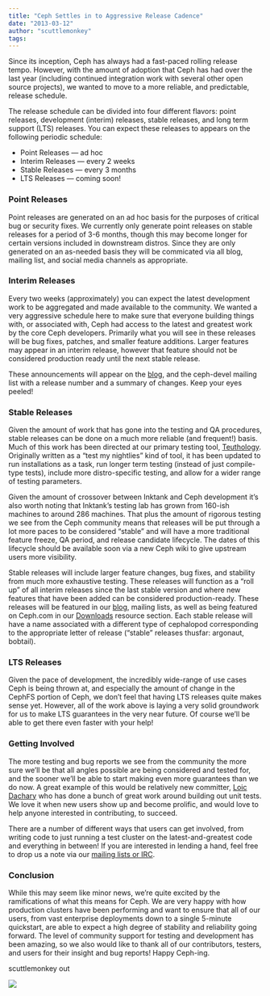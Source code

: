 ```yaml
---
title: "Ceph Settles in to Aggressive Release Cadence"
date: "2013-03-12"
author: "scuttlemonkey"
tags: 
---
```


Since its inception, Ceph has always had a fast-paced rolling release tempo. However, with the amount of adoption that Ceph has had over the last year (including continued integration work with several other open source projects), we wanted to move to a more reliable, and predictable, release schedule.

The release schedule can be divided into four different flavors: point releases, development (interim) releases, stable releases, and long term support (LTS) releases. You can expect these releases to appears on the following periodic schedule:

- Point Releases — ad hoc
- Interim Releases — every 2 weeks
- Stable Releases — every 3 months
- LTS Releases — coming soon!

### Point Releases

Point releases are generated on an ad hoc basis for the purposes of critical bug or security fixes. We currently only generate point releases on stable releases for a period of 3-6 months, though this may become longer for certain versions included in downstream distros. Since they are only generated on an as-needed basis they will be commicated via all blog, mailing list, and social media channels as appropriate.

### Interim Releases

Every two weeks (approximately) you can expect the latest development work to be aggregated and made available to the community. We wanted a very aggressive schedule here to make sure that everyone building things with, or associated with, Ceph had access to the latest and greatest work by the core Ceph developers. Primarily what you will see in these releases will be bug fixes, patches, and smaller feature additions. Larger features may appear in an interim release, however that feature should not be considered production ready until the next stable release.

These announcements will appear on the [blog](http://ceph.com/community/blog/), and the ceph-devel mailing list with a release number and a summary of changes. Keep your eyes peeled!

### Stable Releases

Given the amount of work that has gone into the testing and QA procedures, stable releases can be done on a much more reliable (and frequent!) basis. Much of this work has been directed at our primary testing tool, [Teuthology](https://github.com/ceph/teuthology). Originally written as a “test my nightlies” kind of tool, it has been updated to run installations as a task, run longer term testing (instead of just compile-type tests), include more distro-specific testing, and allow for a wider range of testing parameters.

Given the amount of crossover between Inktank and Ceph development it’s also worth noting that Inktank’s testing lab has grown from 160-ish machines to around 286 machines. That plus the amount of rigorous testing we see from the Ceph community means that releases will be put through a lot more paces to be considered “stable” and will have a more traditional feature freeze, QA period, and release candidate lifecycle. The dates of this lifecycle should be available soon via a new Ceph wiki to give upstream users more visibility.

Stable releases will include larger feature changes, bug fixes, and stability from much more exhaustive testing. These releases will function as a “roll up” of all interim releases since the last stable version and where new features that have been added can be considered production-ready. These releases will be featured in our [blog](http://ceph.com/community/blog/), mailing lists, as well as being featured on Ceph.com in our [Downloads](http://ceph.com/resources/downloads/) resource section. Each stable release will have a name associated with a different type of cephalopod corresponding to the appropriate letter of release (“stable” releases thusfar: argonaut, bobtail).

### LTS Releases

Given the pace of development, the incredibly wide-range of use cases Ceph is being thrown at, and especially the amount of change in the CephFS portion of Ceph, we don’t feel that having LTS releases quite makes sense yet. However, all of the work above is laying a very solid groundwork for us to make LTS guarantees in the very near future. Of course we’ll be able to get there even faster with your help!

### Getting Involved

The more testing and bug reports we see from the community the more sure we’ll be that all angles possible are being considered and tested for, and the sooner we’ll be able to start making even more guarantees than we do now. A great example of this would be relatively new committer, [Loic Dachary](https://github.com/dachary) who has done a bunch of great work around building out unit tests. We love it when new users show up and become prolific, and would love to help anyone interested in contributing, to succeed.

There are a number of different ways that users can get involved, from writing code to just running a test cluster on the latest-and-greatest code and everything in between! If you are interested in lending a hand, feel free to drop us a note via our [mailing lists or IRC](http://ceph.com/resources/mailing-list-irc/).

### Conclusion

While this may seem like minor news, we’re quite excited by the ramifications of what this means for Ceph. We are very happy with how production clusters have been performing and want to ensure that all of our users, from vast enterprise deployments down to a single 5-minute quickstart, are able to expect a high degree of stability and reliability going forward. The level of community support for testing and development has been amazing, so we also would like to thank all of our contributors, testers, and users for their insight and bug reports! Happy Ceph-ing.

scuttlemonkey out

![](http://track.hubspot.com/__ptq.gif?a=268973&k=14&bu=http://ceph.com&r=http://ceph.com/community/ceph-settles-in-to-aggressive-release-cadence/&bvt=rss&p=wordpress)
